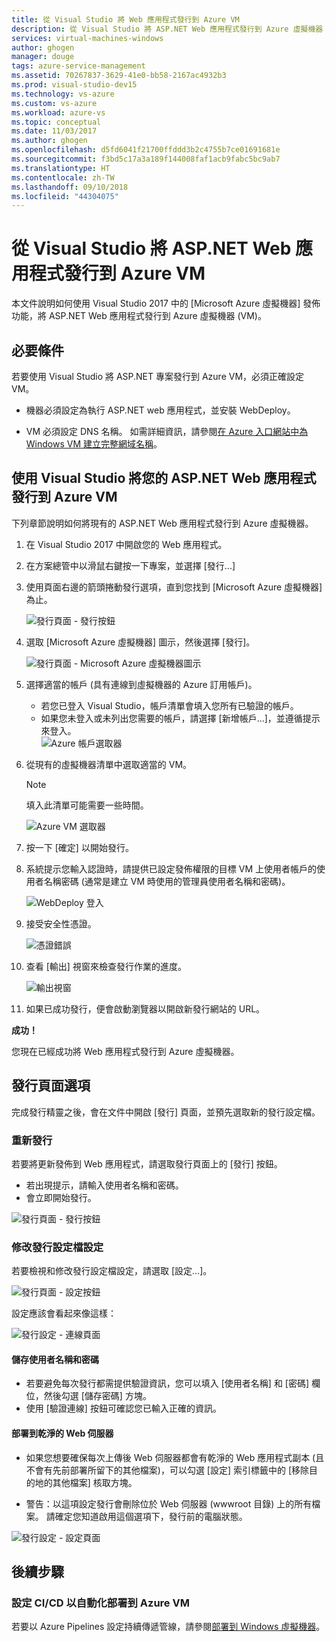 ```yaml
---
title: 從 Visual Studio 將 Web 應用程式發行到 Azure VM
description: 從 Visual Studio 將 ASP.NET Web 應用程式發行到 Azure 虛擬機器
services: virtual-machines-windows
author: ghogen
manager: douge
tags: azure-service-management
ms.assetid: 70267837-3629-41e0-bb58-2167ac4932b3
ms.prod: visual-studio-dev15
ms.technology: vs-azure
ms.custom: vs-azure
ms.workload: azure-vs
ms.topic: conceptual
ms.date: 11/03/2017
ms.author: ghogen
ms.openlocfilehash: d5fd6041f21700ffddd3b2c4755b7ce01691681e
ms.sourcegitcommit: f3bd5c17a3a189f144008faf1acb9fabc5bc9ab7
ms.translationtype: HT
ms.contentlocale: zh-TW
ms.lasthandoff: 09/10/2018
ms.locfileid: "44304075"
---
```

# <a name="publish-an-aspnet-web-app-to-an-azure-vm-from-visual-studio"></a>從 Visual Studio 將 ASP.NET Web 應用程式發行到 Azure VM

本文件說明如何使用 Visual Studio 2017 中的 [Microsoft Azure 虛擬機器] 發佈功能，將 ASP.NET Web 應用程式發行到 Azure 虛擬機器 (VM)。  

## <a name="prerequisites"></a>必要條件
若要使用 Visual Studio 將 ASP.NET 專案發行到 Azure VM，必須正確設定 VM。

- 機器必須設定為執行 ASP.NET web 應用程式，並安裝 WebDeploy。

- VM 必須設定 DNS 名稱。 如需詳細資訊，請參閱[在 Azure 入口網站中為 Windows VM 建立完整網域名稱](portal-create-fqdn.md)。

## <a name="publish-your-aspnet-web-app-to-the-azure-vm-using-visual-studio"></a>使用 Visual Studio 將您的 ASP.NET Web 應用程式發行到 Azure VM
下列章節說明如何將現有的 ASP.NET Web 應用程式發行到 Azure 虛擬機器。

1. 在 Visual Studio 2017 中開啟您的 Web 應用程式。
2. 在方案總管中以滑鼠右鍵按一下專案，並選擇 [發行...]
3. 使用頁面右邊的箭頭捲動發行選項，直到您找到 [Microsoft Azure 虛擬機器] 為止。  

   ![發行頁面 - 發行按鈕]

4. 選取 [Microsoft Azure 虛擬機器] 圖示，然後選擇 [發行]。

   ![發行頁面 - Microsoft Azure 虛擬機器圖示]

5. 選擇適當的帳戶 (具有連線到虛擬機器的 Azure 訂用帳戶)。  
   - 若您已登入 Visual Studio，帳戶清單會填入您所有已驗證的帳戶。  
   - 如果您未登入或未列出您需要的帳戶，請選擇 [新增帳戶...]，並遵循提示來登入。  
   ![Azure 帳戶選取器]  

6. 從現有的虛擬機器清單中選取適當的 VM。

   > [!Note]
   > 填入此清單可能需要一些時間。

   ![Azure VM 選取器]

7. 按一下 [確定] 以開始發行。

8. 系統提示您輸入認證時，請提供已設定發佈權限的目標 VM 上使用者帳戶的使用者名稱密碼 (通常是建立 VM 時使用的管理員使用者名稱和密碼)。  

   ![WebDeploy 登入]

9. 接受安全性憑證。

   ![憑證錯誤]

10. 查看 [輸出] 視窗來檢查發行作業的進度。

    ![輸出視窗]

11. 如果已成功發行，便會啟動瀏覽器以開啟新發行網站的 URL。

**成功！**

您現在已經成功將 Web 應用程式發行到 Azure 虛擬機器。

## <a name="publish-page-options"></a>發行頁面選項

完成發行精靈之後，會在文件中開啟 [發行] 頁面，並預先選取新的發行設定檔。

### <a name="re-publish"></a>重新發行

若要將更新發佈到 Web 應用程式，請選取發行頁面上的 [發行] 按鈕。  
- 若出現提示，請輸入使用者名稱和密碼。  
- 會立即開始發行。

![發行頁面 - 發行按鈕]

### <a name="modify-publish-profile-settings"></a>修改發行設定檔設定

若要檢視和修改發行設定檔設定，請選取 [設定...]。  

![發行頁面 - 設定按鈕]

設定應該會看起來像這樣：  

![發行設定 - 連線頁面]

#### <a name="save-user-name-and-password"></a>儲存使用者名稱和密碼
- 若要避免每次發行都需提供驗證資訊，您可以填入 [使用者名稱] 和 [密碼] 欄位，然後勾選 [儲存密碼] 方塊。
- 使用 [驗證連線] 按鈕可確認您已輸入正確的資訊。

#### <a name="deploy-to-clean-web-server"></a>部署到乾淨的 Web 伺服器

- 如果您想要確保每次上傳後 Web 伺服器都會有乾淨的 Web 應用程式副本 (且不會有先前部署所留下的其他檔案)，可以勾選 [設定] 索引標籤中的 [移除目的地的其他檔案] 核取方塊。

- 警告：以這項設定發行會刪除位於 Web 伺服器 (wwwroot 目錄) 上的所有檔案。 請確定您知道啟用這個選項下，發行前的電腦狀態。 

![發行設定 - 設定頁面]

## <a name="next-steps"></a>後續步驟

### <a name="set-up-cicd-for-automated-deployment-to-azure-vm"></a>設定 CI/CD 以自動化部署到 Azure VM

若要以 Azure Pipelines 設定持續傳遞管線，請參閱[部署到 Windows 虛擬機器](https://docs.microsoft.com/vsts/build-release/apps/cd/deploy-webdeploy-iis-deploygroups)。

[VM Overview - DNS Name]: ../../../includes/media/publish-web-app-from-visual-studio/VMOverviewDNSName.png
[IP Address Config - DNS Name]: ../../../includes/media/publish-web-app-from-visual-studio/IPAddressConfigDNSName.png
[VM Overview - DNS Configured]: ../../../includes/media/publish-web-app-from-visual-studio/VMOverviewDNSConfigured.png
[發行頁面 - 發行按鈕]: ../../../includes/media/publish-web-app-from-visual-studio/PublishPageRightArrow.png
[發行頁面 - Microsoft Azure 虛擬機器圖示]: ../../../includes/media/publish-web-app-from-visual-studio/PublishPageMicrosoftAzureVirtualMachineIcon.png
[Azure 帳戶選取器]: ../../../includes/media/publish-web-app-from-visual-studio/ChooseVM-SelectAccount.png
[Azure VM 選取器]: ../../../includes/media/publish-web-app-from-visual-studio/ChooseVM-SelectVM.png
[WebDeploy 登入]: ../../../includes/media/publish-web-app-from-visual-studio/WebDeployLogin.png
[憑證錯誤]: ../../../includes/media/publish-web-app-from-visual-studio/CertificateError.png
[輸出視窗]: ../../../includes/media/publish-web-app-from-visual-studio/OutputWindow.png
[發行頁面 - 發行按鈕]: ../../../includes/media/publish-web-app-from-visual-studio/PublishPagePublishButton.png
[發行頁面 - 設定按鈕]: ../../../includes/media/publish-web-app-from-visual-studio/PublishPageSettingsButton.png
[發行設定 - 連線頁面]: ../../../includes/media/publish-web-app-from-visual-studio/PublishSettingsConnectionPage.png
[發行設定 - 設定頁面]: ../../../includes/media/publish-web-app-from-visual-studio/PublishSettingsSettingsPage.png
